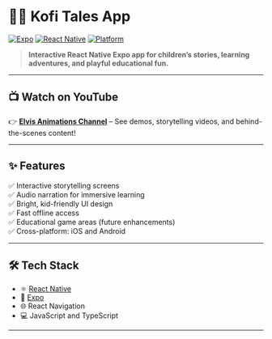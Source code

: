 # 📖✨ Kofi Tales App

[![Expo](https://img.shields.io/badge/Built%20with-Expo-1f2024?logo=expo&logoColor=white&style=flat-square)](https://expo.dev/)
[![React Native](https://img.shields.io/badge/Framework-React%20Native-61dafb?logo=react&logoColor=white&style=flat-square)](https://reactnative.dev/)
[![Platform](https://img.shields.io/badge/Platform-iOS%20%7C%20Android-blue?style=flat-square)](#)

> **Interactive React Native Expo app for children’s stories, learning adventures, and playful educational fun.**  

---

## 📺 Watch on YouTube

👉 [**Elvis Animations Channel**](https://www.youtube.com/@elvisanimations) – See demos, storytelling videos, and behind-the-scenes content!

---

## ✨ Features

✅ Interactive storytelling screens  
✅ Audio narration for immersive learning  
✅ Bright, kid-friendly UI design  
✅ Fast offline access  
✅ Educational game areas (future enhancements)  
✅ Cross-platform: iOS and Android

---

## 🛠️ Tech Stack

- ⚛️ [React Native](https://reactnative.dev/)
- 🚀 [Expo](https://expo.dev/)
- 🌐 React Navigation
- 💻 JavaScript and TypeScript

---



